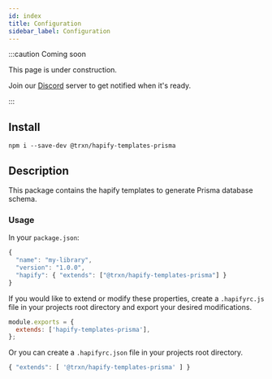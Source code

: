 ```yaml
---
id: index
title: Configuration
sidebar_label: Configuration
---
```


:::caution Coming soon

This page is under construction.

Join our [Discord](https://discord.traxion.dev/) server to get notified when it's ready.

:::

## Install

`npm i --save-dev @trxn/hapify-templates-prisma`

## Description

This package contains the hapify templates to generate Prisma database schema.

### Usage

In your `package.json`:

```javascript
{
  "name": "my-library",
  "version": "1.0.0",
  "hapify": { "extends": ["@trxn/hapify-templates-prisma"] }
}
```

If you would like to extend or modify these properties, create a `.hapifyrc.js`
file in your projects root directory and export your desired modifications.

```javascript
module.exports = {
  extends: ['hapify-templates-prisma'],
};
```

Or you can create a `.hapifyrc.json` file in your projects root directory.

```javascript
{ "extends": [ '@trxn/hapify-templates-prisma' ] }
```
